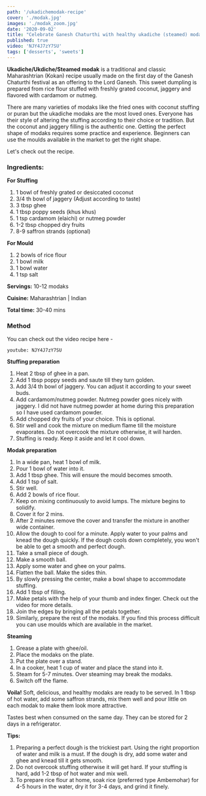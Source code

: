 ```yaml
---
path: '/ukadichemodak-recipe'
cover: './modak.jpg'
images: './modak_zoom.jpg'
date: '2020-09-02'
title: "Celebrate Ganesh Chaturthi with healthy ukadiche (steamed) modak"
published: true
video: 'NJY4J7zY7SU'
tags: ['desserts', 'sweets']
---
```


**Ukadiche/Ukdiche/Steamed modak** is a traditional and classic Maharashtrian (Kokan) recipe usually made on the first day of the Ganesh Chaturthi festival as an offering to the Lord Ganesh. This sweet dumpling is prepared from rice flour stuffed with freshly grated coconut, jaggery and flavored with cardamom or nutmeg.

There are many varieties of modaks like the fried ones with coconut stuffing or puran but the ukadiche modaks are the most loved ones.
Everyone has their style of altering the stuffing according to their choice or tradition. But the coconut and jaggery filling is the authentic one.
Getting the perfect shape of modaks requires some practice and experience. Beginners can use the moulds available in the market to get the right shape.

Let's check out the recipe.

### Ingredients: ###

**For Stuffing**

  1. 1 bowl of freshly grated or desiccated coconut
  2. 3/4 th bowl of jaggery (Adjust according to taste)
  3. 3 tbsp ghee
  4. 1 tbsp poppy seeds (khus khus)
  5. 1 tsp cardamom (elaichi) or nutmeg powder
  6. 1-2 tbsp chopped dry fruits
  7. 8-9 saffron strands (optional)

**For Mould**

  1. 2 bowls of rice flour
  2. 1 bowl milk
  3. 1 bowl water
  4. 1 tsp salt

**Servings:** 10-12 modaks

**Cuisine:** Maharashtrian | Indian

**Total time:** 30-40 mins

### Method ###

You can check out the video recipe here -

`youtube: NJY4J7zY7SU`

 **Stuffing preparation**

  1. Heat 2 tbsp of ghee in a pan.
  2. Add 1 tbsp poppy seeds and saute till they turn golden.
  3. Add 3/4 th bowl of jaggery. You can adjust it according to your sweet buds.
  4. Add cardamom/nutmeg powder. Nutmeg powder goes nicely with jaggery. I did not have nutmeg powder at home during this preparation so I have used cardamom powder.
  5. Add chopped dry fruits of your choice. This is optional.
  6. Stir well and cook the mixture on medium flame till the moisture evaporates. Do not overcook the mixture otherwise, it will harden.
  7. Stuffing is ready. Keep it aside and let it cool down.

  **Modak preparation**

  1. In a wide pan, heat 1 bowl of milk.
  2. Pour 1 bowl of water into it.
  3. Add 1 tbsp ghee. This will ensure the mould becomes smooth.
  4. Add 1 tsp of salt.
  5. Stir well.
  6. Add 2 bowls of rice flour.
  7. Keep on mixing continuously to avoid lumps. The mixture begins to solidify.
  8. Cover it for 2 mins.
  9. After 2 minutes remove the cover and transfer the mixture in another wide container.
  10. Allow the dough to cool for a minute. Apply water to your palms and knead the dough quickly. If the dough cools down completely, you won't be able to get a smooth and perfect dough.
  11. Take a small piece of dough.
  12. Make a smooth ball.
  13. Apply some water and ghee on your palms.
  14. Flatten the ball. Make the sides thin.
  15. By slowly pressing the center, make a bowl shape to accommodate stuffing.
  16. Add 1 tbsp of filling.
  17. Make petals with the help of your thumb and index finger. Check out the video for more details.
  18. Join the edges by bringing all the petals together.
  19. Similarly, prepare the rest of the modaks. If you find this process difficult you can use moulds which are available in the market.

  **Steaming**
  
  1. Grease a plate with ghee/oil.
  2. Place the modaks on the plate.
  3. Put the plate over a stand.
  4. In a cooker, heat 1 cup of water and place the stand into it.
  5. Steam for 5-7 minutes. Over steaming may break the modaks.
  6. Switch off the flame.

**Voila!** Soft, delicious, and healthy modaks are ready to be served.
In 1 tbsp of hot water, add some saffron strands, mix them well and pour little on each modak to make them look more attractive.

Tastes best when consumed on the same day. They can be stored for 2 days in a refrigerator.

**Tips:**

1. Preparing a perfect dough is the trickiest part. Using the right proportion of water and milk is a must. If the dough is dry, add some water and ghee and knead till it gets smooth.
2. Do not overcook stuffing otherwise it will get hard. If your stuffing is hard, add 1-2 tbsp of hot water and mix well.
3. To prepare rice flour at home, soak rice (preferred type Ambemohar) for 4-5 hours in the water, dry it for 3-4 days, and grind it finely.
